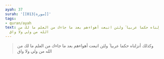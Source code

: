 ```yaml
---
ayah: 37
surah: '[[013|سورة]]'
tags:
- quran/ayah
text: وكذلك أنزلناه حكما عربيا ۚ ولئن اتبعت أهواءهم بعد ما جاءك من العلم ما لك من
  الله من ولي ولا واق
---
```

> وكذلك أنزلناه حكما عربيا ۚ ولئن اتبعت أهواءهم بعد ما جاءك من العلم ما لك من الله من ولي ولا واق
